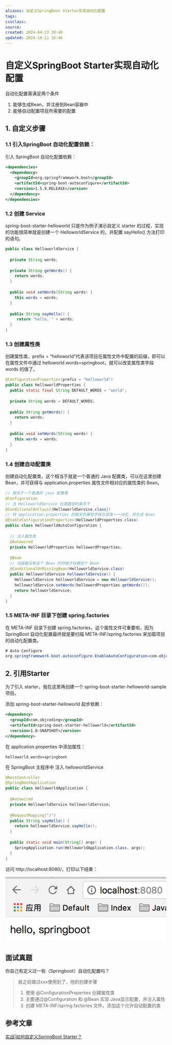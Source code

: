 ```yaml
---
aliases: 自定义SpringBoot Starter实现自动化配置
tags: 
cssclass: 
source: 
created: 2024-04-23 20:40
updated: 2024-10-11 16:46
---
```

# 自定义SpringBoot Starter实现自动化配置

自动化配置需满足两个条件

1. 能够生成Bean，并注册到Bean容器中
2. 能够自动配置项目所需要的配置

## 1. 自定义步骤

### 1.1 引入SpringBoot 自动化配置依赖：

引入 SpringBoot 自动化配置依赖：

```xml
<dependencies>
  <dependency>
    <groupId>org.springframework.boot</groupId>
    <artifactId>spring-boot-autoconfigure</artifactId>
    <version>1.5.9.RELEASE</version>
  </dependency>
</dependencies>
```

### 1.2 创建 Service

spring-boot-starter-helloworld 只是作为例子演示自定义 starter 的过程，实现的功能很简单就是创建一个 HelloworldService 的，并配置 sayHello() 方法打印的语句。

```java
public class HelloworldService {

  private String words;

  private String getWords() {
    return words;
  }

  public void setWords(String words) {
    this.words = words;
  }

  public String sayHello() {
     return "hello, " + words;
  }
}
```

### 1.3 创建属性类

创建属性类，prefix = “helloworld”代表该项目在属性文件中配置的前缀，即可以在属性文件中通过 helloworld.words=springboot，就可以改变属性类字段 words 的值了。

```java
@ConfigurationProperties(prefix = "helloworld")
public class HelloworldProperties {
  public static final String DEFAULT_WORDS = "world";

  private String words = DEFAULT_WORDS;

  public String getWords() {
    return words;
  }

  public void setWords(String words) {
    this.words = words;
  }
}
```

### 1.4 创建自动配置类

创建自动化配置类，这个相当于就是一个普通的 Java 配置类，可以在这里创建 Bean，并可获得与 application.properties 属性文件相对应的属性类的 Bean。

```java
// 相当于一个普通的 java 配置类
@Configuration
// 当 HelloworldService 在类路径的条件下
@ConditionalOnClass({HelloworldService.class})
// 将 application.properties 的相关的属性字段与该类一一对应，并生成 Bean
@EnableConfigurationProperties(HelloworldProperties.class)
public class HelloworldAutoConfiguration {

  // 注入属性类
  @Autowired
  private HelloworldProperties hellowordProperties;

  @Bean
  // 当容器没有这个 Bean 的时候才创建这个 Bean
  @ConditionalOnMissingBean(HelloworldService.class)
  public HelloworldService helloworldService() {
    HelloworldService helloworldService = new HelloworldService();
    helloworldService.setWords(hellowordProperties.getWords());
    return helloworldService;
  }
}
```

### 1.5 META-INF 目录下创建 spring.factories

在 META-INF 目录下创建 spring.factories，这个属性文件可重要啦，因为 SpringBoot 自动化配置最终就是要扫描 META-INF/spring.factories 来加载项目的自动化配置类。

```java
# Auto Configure
org.springframework.boot.autoconfigure.EnableAutoConfiguration=com.objcoding.starters.helloworld.HelloworldAutoConfiguration
```

## 2. 引用Starter

为了引入 starter，我在这里再创建一个 spring-boot-starter-helloworld-sample 项目。

添加 spring-boot-starter-helloworld 起步依赖：

``` xml
<dependency>
  <groupId>com.objcoding</groupId>
  <artifactId>spring-boot-starter-helloworld</artifactId>
  <version>1.0-SNAPSHOT</version>
</dependency>
```

在 application.properties 中添加属性：

```
helloworld.words=springboot
```

在 SpringBoot 主程序中 注入 helloworldService

```java
@RestController
@SpringBootApplication
public class HelloworldApplication {

  @Autowired
  private HelloworldService helloworldService;

  @RequestMapping("/")
  public String sayHello() {
    return helloworldService.sayHello();
  }

  public static void main(String[] args) {
    SpringApplication.run(HelloworldApplication.class, args);
  }
}
```

访问 http://localhost:8080/，打印以下结果：

![image-20200321000541904](https://raw.githubusercontent.com/MrJackC/PicGoImages/main/other/202404232158879.png)

## 面试真题

你自己有定义过一些（Springboot）自动化配置吗？

>我之前做过xxx使用到了，他的创建步骤
>
>1. 使用 @ConfigurationProperties 创建属性类
>2. 主要通过@Configuration 和 @Bean 实现 Java显示配置，并注入属性
>3. 创建 META-INF/spring.factories 文件，添加这个允许自动配置的类

## 参考文章

[实战|如何自定义SpringBoot Starter？](https://objcoding.com/2018/02/02/Costom-SpringBoot-Starter/)
